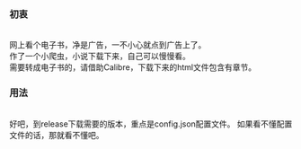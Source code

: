 <h3>初衷</h3><br/>
网上看个电子书，净是广告，一不小心就点到广告上了。<br/>
作了一个小爬虫，小说下载下来，自己可以慢慢看。<br/>
需要转成电子书的，请借助Calibre，下载下来的html文件包含有章节。
<h3>用法</h3><br/>
好吧，到release下载需要的版本，重点是config.json配置文件。
如果看不懂配置文件的话，那就看不懂吧。


